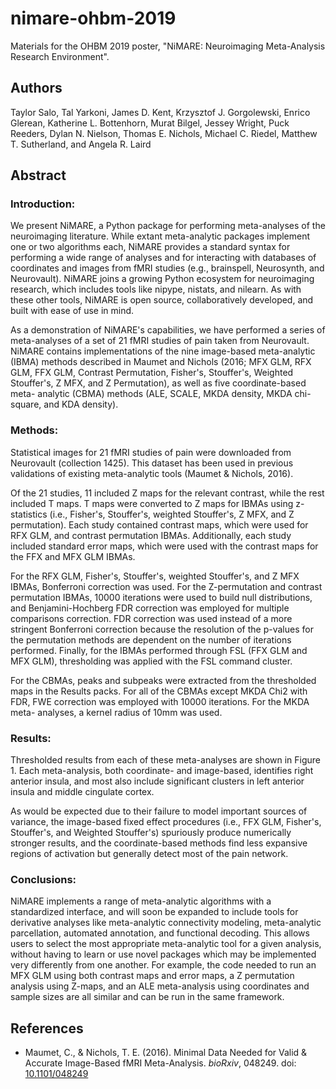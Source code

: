 # nimare-ohbm-2019
Materials for the OHBM 2019 poster, "NiMARE: Neuroimaging Meta-Analysis Research Environment".

## Authors
Taylor Salo, Tal Yarkoni, James D. Kent, Krzysztof J. Gorgolewski, Enrico Glerean,
Katherine L. Bottenhorn, Murat Bilgel, Jessey Wright, Puck Reeders, Dylan N. Nielson,
Thomas E. Nichols, Michael C. Riedel, Matthew T. Sutherland, and Angela R. Laird

## Abstract
### Introduction:
We present NiMARE, a Python package for performing meta-analyses of the neuroimaging literature. While extant meta-analytic packages implement one or two algorithms each, NiMARE provides a standard syntax for performing a wide range of analyses and for interacting with databases of coordinates and images from fMRI studies (e.g., brainspell, Neurosynth, and Neurovault). NiMARE joins a growing Python ecosystem for neuroimaging research, which includes tools like nipype, nistats, and nilearn. As with these other tools, NiMARE is open source, collaboratively developed, and built with ease of use in mind.

As a demonstration of NiMARE's capabilities, we have performed a series of meta-analyses of a set of 21 fMRI studies of pain taken from Neurovault. NiMARE contains implementations of the nine image-based meta-analytic (IBMA) methods described in Maumet and Nichols (2016; MFX GLM, RFX GLM, FFX GLM, Contrast Permutation, Fisher's, Stouffer's, Weighted Stouffer's, Z MFX, and Z Permutation), as well as five coordinate-based meta- analytic (CBMA) methods (ALE, SCALE, MKDA density, MKDA chi-square, and KDA density).

### Methods:
Statistical images for 21 fMRI studies of pain were downloaded from Neurovault (collection 1425). This dataset has been used in previous validations of existing meta-analytic tools (Maumet & Nichols, 2016).

Of the 21 studies, 11 included Z maps for the relevant contrast, while the rest included T maps. T maps were converted to Z maps for IBMAs using z-statistics (i.e., Fisher's, Stouffer's, weighted Stouffer's, Z MFX, and Z permutation). Each study contained contrast maps, which were used for RFX GLM, and contrast permutation IBMAs. Additionally, each study included standard error maps, which were used with the contrast maps for the FFX and MFX GLM IBMAs.

For the RFX GLM, Fisher's, Stouffer's, weighted Stouffer's, and Z MFX IBMAs, Bonferroni correction was used. For the Z-permutation and contrast permutation IBMAs, 10000 iterations were used to build null distributions, and Benjamini-Hochberg FDR correction was employed for multiple comparisons correction. FDR correction was used instead of a more stringent Bonferroni correction because the resolution of the p-values for the permutation methods are dependent on the number of iterations performed. Finally, for the IBMAs performed through FSL (FFX GLM and MFX GLM), thresholding was applied with the FSL command cluster.

For the CBMAs, peaks and subpeaks were extracted from the thresholded maps in the Results packs. For all of the CBMAs except MKDA Chi2 with FDR, FWE correction was employed with 10000 iterations. For the MKDA meta- analyses, a kernel radius of 10mm was used.

### Results:
Thresholded results from each of these meta-analyses are shown in Figure 1. Each meta-analysis, both coordinate- and image-based, identifies right anterior insula, and most also include significant clusters in left anterior insula and middle cingulate cortex.

As would be expected due to their failure to model important sources of variance, the image-based fixed effect procedures (i.e., FFX GLM, Fisher's, Stouffer's, and Weighted Stouffer's) spuriously produce numerically stronger results, and the coordinate-based methods find less expansive regions of activation but generally detect most of the pain network.

### Conclusions:
NiMARE implements a range of meta-analytic algorithms with a standardized interface, and will soon be expanded to include tools for derivative analyses like meta-analytic connectivity modeling, meta-analytic parcellation, automated annotation, and functional decoding. This allows users to select the most appropriate meta-analytic tool for a given analysis, without having to learn or use novel packages which may be implemented very differently from one another. For example, the code needed to run an MFX GLM using both contrast maps and error maps, a Z permutation analysis using Z-maps, and an ALE meta-analysis using coordinates and sample sizes are all similar and can be run in the same framework.


## References
- Maumet, C., & Nichols, T. E. (2016). Minimal Data Needed for Valid & Accurate Image-Based fMRI Meta-Analysis. *bioRxiv*, 048249. doi: [10.1101/048249](https://doi.org/10.1101/048249)
